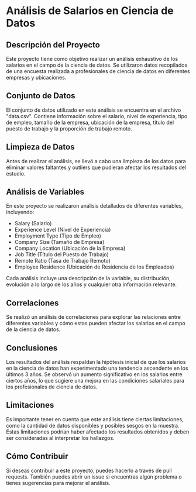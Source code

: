 # Análisis de Salarios en Ciencia de Datos

## Descripción del Proyecto

Este proyecto tiene como objetivo realizar un análisis exhaustivo de los salarios en el campo de la ciencia de datos. Se utilizaron datos recopilados de una encuesta realizada a profesionales de ciencia de datos en diferentes empresas y ubicaciones.

## Conjunto de Datos

El conjunto de datos utilizado en este análisis se encuentra en el archivo "data.csv". Contiene información sobre el salario, nivel de experiencia, tipo de empleo, tamaño de la empresa, ubicación de la empresa, título del puesto de trabajo y la proporción de trabajo remoto.

## Limpieza de Datos

Antes de realizar el análisis, se llevó a cabo una limpieza de los datos para eliminar valores faltantes y outliers que pudieran afectar los resultados del estudio.

## Análisis de Variables

En este proyecto se realizaron análisis detallados de diferentes variables, incluyendo:

- Salary (Salario)
- Experience Level (Nivel de Experiencia)
- Employment Type (Tipo de Empleo)
- Company Size (Tamaño de Empresa)
- Company Location (Ubicación de la Empresa)
- Job Title (Título del Puesto de Trabajo)
- Remote Ratio (Tasa de Trabajo Remoto)
- Employee Residence (Ubicación de Residencia de los Empleados)

Cada análisis incluye una descripción de la variable, su distribución, evolución a lo largo de los años y cualquier otra información relevante.

## Correlaciones

Se realizó un análisis de correlaciones para explorar las relaciones entre diferentes variables y cómo estas pueden afectar los salarios en el campo de la ciencia de datos.

## Conclusiones

Los resultados del análisis respaldan la hipótesis inicial de que los salarios en la ciencia de datos han experimentado una tendencia ascendente en los últimos 3 años. Se observó un aumento significativo en los salarios entre ciertos años, lo que sugiere una mejora en las condiciones salariales para los profesionales de ciencia de datos.

## Limitaciones

Es importante tener en cuenta que este análisis tiene ciertas limitaciones, como la cantidad de datos disponibles y posibles sesgos en la muestra. Estas limitaciones podrían haber afectado los resultados obtenidos y deben ser consideradas al interpretar los hallazgos.

## Cómo Contribuir

Si deseas contribuir a este proyecto, puedes hacerlo a través de pull requests. También puedes abrir un issue si encuentras algún problema o tienes sugerencias para mejorar el análisis.


